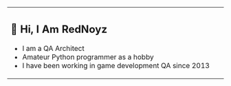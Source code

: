<table><tr><td valign="top" width="75%">

## 👋 Hi, I Am RedNoyz

- I am a QA Architect
- Amateur Python programmer as a hobby
- I have been working in game development QA since 2013
